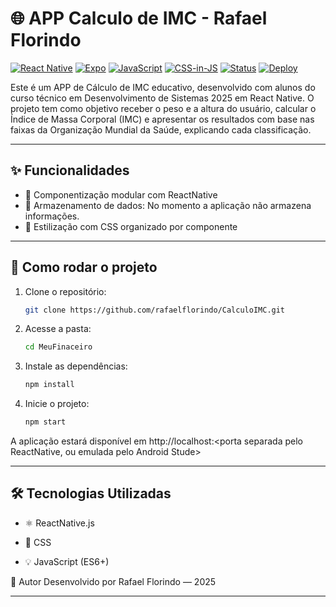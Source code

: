
# 🌐 APP Calculo de IMC - Rafael Florindo

[![React Native](https://img.shields.io/badge/React_Native-0.79.0-61DAFB?logo=react)](https://reactnative.dev/)
[![Expo](https://img.shields.io/badge/Expo-50.0.3-000020?logo=expo)](https://expo.dev/)
[![JavaScript](https://img.shields.io/badge/JavaScript-ES6+-F7DF1E?logo=javascript&logoColor=000)](https://developer.mozilla.org/pt-BR/docs/Web/JavaScript)
[![CSS-in-JS](https://img.shields.io/badge/Estilização-CSS--in--JS-blueviolet)](https://reactnative.dev/docs/style)
[![Status](https://img.shields.io/badge/status-em%20desenvolvimento-yellow)]()
[![Deploy](https://img.shields.io/badge/deploy-localhost-lightgrey)]()

Este é um APP de Cálculo de IMC educativo, desenvolvido com alunos do curso técnico em Desenvolvimento de Sistemas 2025 em React Native. O projeto tem como objetivo receber o peso e a altura do usuário, calcular o Índice de Massa Corporal (IMC) e apresentar os resultados com base nas faixas da Organização Mundial da Saúde, explicando cada classificação.

---

## ✨ Funcionalidades

- 🧩 Componentização modular com ReactNative
- 💾 Armazenamento de dados: No momento a aplicação não armazena informações.
- 🎨 Estilização com CSS organizado por componente

---

## 🚀 Como rodar o projeto

1. Clone o repositório:
   ```bash
   git clone https://github.com/rafaelflorindo/CalculoIMC.git
2. Acesse a pasta:
    ```bash
    cd MeuFinaceiro
3. Instale as dependências:
    ```bash
    npm install
4. Inicie o projeto:
    ```bash
    npm start
 A aplicação estará disponível em http://localhost:<porta separada pelo ReactNative, ou emulada pelo Android Stude>

 ---

## 🛠️ Tecnologias Utilizadas
- ⚛️ ReactNative.js

- 🎨 CSS

- 💡 JavaScript (ES6+)

📌 Autor
Desenvolvido por Rafael Florindo — 2025

---
